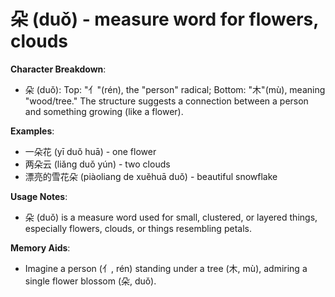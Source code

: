 # **朵 (duǒ) - measure word for flowers, clouds**

**Character Breakdown**:  
- 朵 (duǒ): Top: "⺅"(rén), the "person" radical; Bottom: "木"(mù), meaning "wood/tree." The structure suggests a connection between a person and something growing (like a flower).

**Examples**:  
- 一朵花 (yī duǒ huā) - one flower  
- 两朵云 (liǎng duǒ yún) - two clouds  
- 漂亮的雪花朵 (piàoliang de xuěhuā duǒ) - beautiful snowflake

**Usage Notes**:  
- 朵 (duǒ) is a measure word used for small, clustered, or layered things, especially flowers, clouds, or things resembling petals.

**Memory Aids**:  
- Imagine a person (⺅, rén) standing under a tree (木, mù), admiring a single flower blossom (朵, duǒ).